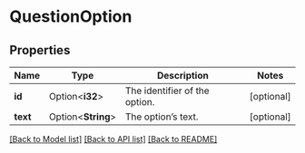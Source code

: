# QuestionOption

## Properties

Name | Type | Description | Notes
------------ | ------------- | ------------- | -------------
**id** | Option<**i32**> | The identifier of the option. | [optional]
**text** | Option<**String**> | The option’s text. | [optional]

[[Back to Model list]](../README.md#documentation-for-models) [[Back to API list]](../README.md#documentation-for-api-endpoints) [[Back to README]](../README.md)


